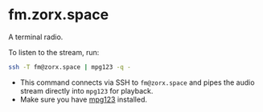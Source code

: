 # fm.zorx.space

A terminal radio.


To listen to the stream, run:
```bash
ssh -T fm@zorx.space | mpg123 -q -
```
- This command connects via SSH to `fm@zorx.space` and pipes the audio stream directly into `mpg123` for playback.
- Make sure you have [mpg123](https://www.mpg123.de/) installed.
